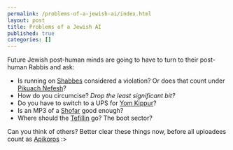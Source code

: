 ```yaml
---
permalink: /problems-of-a-jewish-ai/index.html
layout: post
title: Problems of a Jewish AI
published: true
categories: []
---
```

Future Jewish post-human minds are going to have to turn to their post-human Rabbis and ask:

- Is running on <a href="http://en.wikipedia.org/wiki/Shabbat">Shabbes</a> considered a violation? Or does that count under <a href="http://en.wikipedia.org/wiki/Pikuach_nefesh">Pikuach Nefesh</a>?
- How do you circumcise? <i>Drop the least significant bit?</i><br />
- Do you have to switch to a UPS for <a href="http://en.wikipedia.org/wiki/Yom_kippur">Yom Kippur</a>?
- Is an MP3 of a <a href="http://en.wikipedia.org/wiki/Shofar">Shofar</a> good enough?
- Where should the <a href="http://en.wikipedia.org/wiki/Tefillin">Tefillin</a> go? The boot sector?<br />

Can you think of others? Better clear these things now, before all uploadees count as <a href="http://en.wikipedia.org/wiki/Apikoros">Apikoros</a> :&gt;
